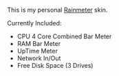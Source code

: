 This is my personal [Rainmeter](http://rainmeter.net "rainmeter.net") skin.  
  
Currently Included:  
- CPU 4 Core Combined Bar Meter  
- RAM Bar Meter  
- UpTime Meter  
- Network In/Out
- Free Disk Space (3 Drives)